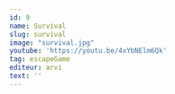 ```yaml
---
id: 9
name: Survival
slug: survival
image: "survival.jpg"
youtube: 'https://youtu.be/4xYbNElm6Qk'
tag: escapeGame
editeur: arvi
text: ''
---
```


